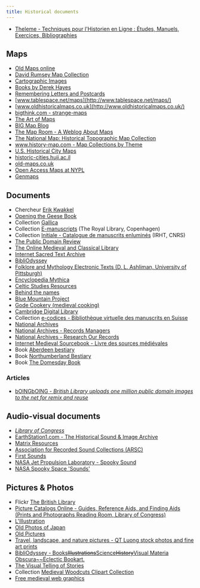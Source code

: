 ```yaml
---
title: Historical documents
---
```


- [Theleme - Techniques pour l'Historien en Ligne : Études, Manuels, Exercices, Bibliographies](http://theleme.enc.sorbonne.fr/)

## Maps

- [Old Maps online](http://www.oldmapsonline.org/)
- [David Rumsey Map Collection](http://www.davidrumsey.com/)
- [Cartographic Images](http://www.henry-davis.com/MAPS/)
- [Books by Derek Hayes](http://www.derekhayes.ca/)
- [Remembering Letters and Postcards](https://rememberingletters.wordpress.com/tag/map/page/2/)
- [www.tablespace.net/maps](http://www.tablespace.net/maps/)
- [www.oldhistoricalmaps.co.uk](http://www.oldhistoricalmaps.co.uk/)
- [bigthink.com - strange-maps](http://bigthink.com/articles?blog=strange-maps)
- [The Art of Maps](http://art-of-maps.blogspot.fr/)
- [BIG Map Blog](http://www.bigmapblog.com/)
- [The Map Room - A Weblog About Maps](http://www.maproomblog.com/)
- [The National Map: Historical Topographic Map Collection](https://nationalmap.gov/historical/)
- [www.history-map.com - Map Collections by Theme](http://www.history-map.com/theme-index-001.htm)
- [U.S. Historical City Maps](http://www.lib.utexas.edu/maps/historic_us_cities.html)
- [historic-cities.huji.ac.il](http://historic-cities.huji.ac.il/)
- [old-maps.co.uk](http://www.old-maps.co.uk/)
- [Open Access Maps at NYPL](https://www.nypl.org/blog/2014/03/28/open-access-maps)
- [Genmaps](http://freepages.genealogy.rootsweb.ancestry.com/~genmaps/index.html)

## Documents

- Chercheur [Erik Kwakkel](http://erikkwakkel.tumblr.com/)
- [Opening the Geese Book](http://geesebook.asu.edu/)
- Collection [Gallica](http://gallica.bnf.fr/accueil/?mode=desktop)
- Collection [E-manuscripts](http://www.kb.dk/en/nb/materialer/haandskrifter/HA/e-mss/e_mss.html) (The Royal Library, Copenhagen)
- Collection [Initiale - Catalogue de manuscrits enluminés](http://initiale.irht.cnrs.fr/accueil/index.php) (IRHT, CNRS)
- [The Public Domain Review](http://publicdomainreview.org/)
- [The Online Medieval and Classical Library](http://omacl.org/)
- [Internet Sacred Text Archive](http://www.sacred-texts.com/)
- [BibliOdyssey](http://bibliodyssey.blogspot.fr/)
- [Folklore and Mythology Electronic Texts (D. L. Ashliman, University of Pittsburgh)](http://www.pitt.edu/~dash/folktexts.html)
- [Encyclopedia Mythica](http://www.pantheon.org/)
- [Celtic Studies Resources](http://www.digitalmedievalist.com/)
- [Behind the names](http://www.behindthename.com/)
- [Blue Mountain Project](http://bluemountain.princeton.edu/index.html)
- [Gode Cookery (medieval cooking)](http://www.godecookery.com/)
- [Cambridge Digital Library](http://cudl.lib.cam.ac.uk/)
- Collection [e-codices - Bibliothèque virtuelle des manuscrits en Suisse](http://www.e-codices.unifr.ch/fr)
- [National Archives](https://www.archives.gov/)
- [National Archives - Records Managers](https://www.archives.gov/records-mgmt)
- [National Archives - Research Our Records](https://www.archives.gov/research)
- [Internet Medieval Sourcebook - Livre des sources médiévales](http://sourcebooks.fordham.edu/halsall/sbook-francais.html)
- Book [Aberdeen bestiary](http://www.abdn.ac.uk/bestiary/)
- Book [Northumberland Bestiary](http://www.getty.edu/art/gettyguide/artObjectDetails?artobj=304109)
- Book [The Domesday Book](https://www.rpglibrary.org/utils/meddemog/)

### Articles

- [bOINGbOING - *British Library uploads one million public domain images to the net for remix and reuse*](http://boingboing.net/2013/12/13/british-library-uploads-one-mi.html)

## Audio-visual documents

- [*Library of Congress*](http://lcweb2.loc.gov/ammem/browse/ListSome.php?format=Sound+Recording)
- [EarthStation1.com - The Historical Sound & Image Archive](http://www.earthstation1.com/history.html)
- [Matrix Resources](http://legacy.matrix.msu.edu/resources/audio.html)
- [Association for Recorded Sound Collections (ARSC)](http://www.arsc-audio.org/index.php)
- [First Sounds](http://www.firstsounds.org/)
- [NASA Jet Propulsion Laboratory - Spooky Sound](https://www.jpl.nasa.gov/multimedia/sounds2/audio/)
- [NASA Spooky Space 'Sounds'](https://www.nasa.gov/vision/universe/features/halloween_sounds.html)

## Pictures & Photos

- Flickr [The British Library](https://www.flickr.com/photos/britishlibrary)
- [Picture Catalogs Online - Guides, Reference Aids, and Finding Aids (Prints and Photographs Reading Room, Library of Congress)](http://www.loc.gov/rr/print/resource/223_piccat.html)
- [L'Illustration](http://www.lillustration.com/)
- [Old Photos of Japan](http://oldphotosjapan.com/)
- [Old Pictures](http://www.old-picture.com/)
- [Travel, landscape, and nature pictures - QT Luong stock photos and fine art prints](https://www.terragalleria.com/)
- [BibliOdyssey - Books~~Illustrations~~Science~~History~~Visual Materia Obscura~~Eclectic Bookart.](http://bibliodyssey.blogspot.fr/)
- [The Visual Telling of Stories](http://www.fulltable.com/)
- Collection [Medieval Woodcuts Clipart Collection](http://www.godecookery.com/clipart/clart.htm)
- [Free medieval web graphics](http://www.retrokat.com/medieval/)